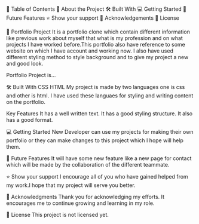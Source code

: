 📗 Table of Contents
📖 About the Project
🛠 Built With
💻 Getting Started
🔭 Future Features
⭐️ Show your support
🙏 Acknowledgements
📝 License

📖 Portfolio Project
It is a portfolio clone which contain different information like previous work about myself that what is my profession and on what projects I have worked before.This portfolio also have reference to some website on which I have account and working now. 
I also have used different styling method to style background and to give my project a new  and good look. 

Portfolio Project is...

🛠 Built With 
CSS 
HTML
My project is made by two languages one is css and other is html. I have used these languaes for styling and writing content on the portfolio. 

Key Features 
It has a well written text.
It has a good styling structure.
It also has a good format.

💻 Getting Started 
New Developer can use my projects for making their own portfolio or they can make changes to this project which I hope will help them.

🔭 Future Features 
It will have some new feature like a new page for contact which will be made by the collaboration of the different teammate.

⭐️ Show your support 
I encourage all of you who have gained helped from my work.I hope that my project will serve you better.

🙏 Acknowledgments 
Thank you for acknowledging my efforts. It encourages me to continue growing and learning in my role.

📝 License 
This project is not licensed yet.

